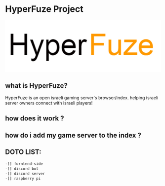 # HyperFuze Project

![HyperFuze Logo](https://github.com/UnderZer0z/HyperFuze/blob/master/public/image/logo.png)

## what is HyperFuze?
HyperFuze is an open israeli gaming server's browser/index.
helping israeli server owners connect with israeli players!


## how does it work ?




## how do i add my game server to the index ?




## DOTO LIST:
    -[] forntend-side 
    -[] discord bot
    -[] discord server
    -[] raspberry pi

